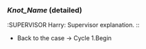 ### _Knot_Name_ (detailed)
:SUPERVISOR Harry:
Supervisor explanation.
::

* Back to the case -> Cycle 1.Begin